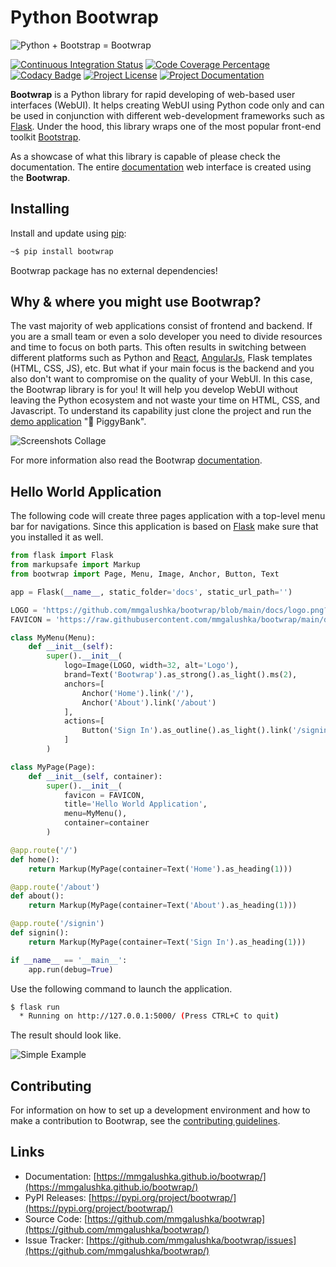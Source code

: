 # Python Bootwrap

![Python + Bootstrap = Bootwrap](https://github.com/mmgalushka/bootwrap/raw/main/docs/bootwrap-equation.png)

[![Continuous Integration Status](https://github.com/mmgalushka/bootwrap/workflows/CI/badge.svg)](https://github.com/mmgalushka/bootwrap/actions)
[![Code Coverage Percentage](https://codecov.io/gh/mmgalushka/bootwrap/branch/main/graphs/badge.svg)](https://codecov.io/gh/mmgalushka/bootwrap)
[![Codacy Badge](https://app.codacy.com/project/badge/Grade/763657a471ff424c85a5b894ddb750d0)](https://www.codacy.com/gh/mmgalushka/bootwrap/dashboard?utm_source=github.com&amp;utm_medium=referral&amp;utm_content=mmgalushka/bootwrap&amp;utm_campaign=Badge_Grade)
[![Project License](https://img.shields.io/badge/License-MIT-blue.svg)](https://github.com/mmgalushka/bootwrap/blob/main/LICENSE)
[![Project Documentation](https://img.shields.io/badge/docs-up--to--date-success)](https://mmgalushka.github.io/bootwrap/)

**Bootwrap** is a Python library for rapid developing of web-based user interfaces (WebUI). It helps creating WebUI using Python code only and can be used in conjunction with different web-development frameworks such as [Flask](https://palletsprojects.com/p/flask/). Under the hood, this library wraps one of the most popular front-end toolkit [Bootstrap](https://getbootstrap.com/).

As a showcase of what this library is capable of please check the documentation. The entire [documentation](https://mmgalushka.github.io/bootwrap/) web interface is created using the **Bootwrap**.

## Installing

Install and update using [pip](https://pip.pypa.io/en/stable/quickstart/):

```bash
~$ pip install bootwrap
```

Bootwrap package has no external dependencies!

## Why & where you might use Bootwrap?

The vast majority of web applications consist of frontend and backend. If you are a small team or even a solo developer you need to divide resources and time to focus on both parts. This often results in switching between different platforms such as Python and [React](https://reactjs.org/), [AngularJs](https://angular.io/), Flask templates (HTML, CSS, JS), etc. But what if your main focus is the backend and you also don't want to compromise on the quality of your WebUI. In this case, the Bootwrap library is for you! It will help you develop WebUI without leaving the Python ecosystem and not waste your time on HTML, CSS, and Javascript. To understand its capability just clone the project and run the [demo application](demo/demo.md) ":pig: PiggyBank".

![Screenshots Collage](demo/collage.png)

For more information also read the Bootwrap [documentation](https://mmgalushka.github.io/bootwrap/).

## Hello World Application

The following code will create three pages application with a top-level menu bar for navigations. Since this application is based on [Flask](https://palletsprojects.com/p/flask/) make sure that you installed it as well.

```Python
from flask import Flask
from markupsafe import Markup
from bootwrap import Page, Menu, Image, Anchor, Button, Text

app = Flask(__name__, static_folder='docs', static_url_path='')

LOGO = 'https://github.com/mmgalushka/bootwrap/blob/main/docs/logo.png?raw=true'
FAVICON = 'https://raw.githubusercontent.com/mmgalushka/bootwrap/main/docs/favicon.ico'

class MyMenu(Menu):
    def __init__(self):
        super().__init__(
            logo=Image(LOGO, width=32, alt='Logo'),
            brand=Text('Bootwrap').as_strong().as_light().ms(2),
            anchors=[
                Anchor('Home').link('/'),
                Anchor('About').link('/about')
            ], 
            actions=[
                Button('Sign In').as_outline().as_light().link('/signin')
            ]
        )

class MyPage(Page):
    def __init__(self, container):
        super().__init__(
            favicon = FAVICON,
            title='Hello World Application',
            menu=MyMenu(),
            container=container
        )

@app.route('/')
def home():
    return Markup(MyPage(container=Text('Home').as_heading(1)))

@app.route('/about')
def about():
    return Markup(MyPage(container=Text('About').as_heading(1)))

@app.route('/signin')
def signin():
    return Markup(MyPage(container=Text('Sign In').as_heading(1)))

if __name__ == '__main__':
    app.run(debug=True)
```

Use the following command to launch the application.

```bash
$ flask run
  * Running on http://127.0.0.1:5000/ (Press CTRL+C to quit)
```

The result should look like.

![Simple Example](https://github.com/mmgalushka/bootwrap/raw/main/docs/multi-pages-app.png)

## Contributing

For information on how to set up a development environment and how to make a contribution to Bootwrap, see the [contributing guidelines](CONTRIBUTING.md).

## Links

- Documentation: [https://mmgalushka.github.io/bootwrap/](https://mmgalushka.github.io/bootwrap/)
- PyPI Releases: [https://pypi.org/project/bootwrap/](https://pypi.org/project/bootwrap/)
- Source Code: [https://github.com/mmgalushka/bootwrap](https://github.com/mmgalushka/bootwrap/)
- Issue Tracker: [https://github.com/mmgalushka/bootwrap/issues](https://github.com/mmgalushka/bootwrap/)
